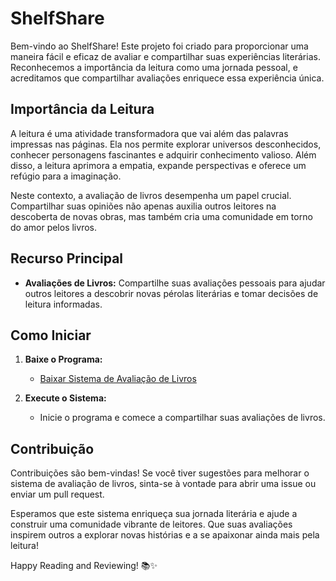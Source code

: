 # ShelfShare

Bem-vindo ao ShelfShare! Este projeto foi criado para proporcionar uma maneira fácil e eficaz de avaliar e compartilhar suas experiências literárias. Reconhecemos a importância da leitura como uma jornada pessoal, e acreditamos que compartilhar avaliações enriquece essa experiência única.

## Importância da Leitura

A leitura é uma atividade transformadora que vai além das palavras impressas nas páginas. Ela nos permite explorar universos desconhecidos, conhecer personagens fascinantes e adquirir conhecimento valioso. Além disso, a leitura aprimora a empatia, expande perspectivas e oferece um refúgio para a imaginação.

Neste contexto, a avaliação de livros desempenha um papel crucial. Compartilhar suas opiniões não apenas auxilia outros leitores na descoberta de novas obras, mas também cria uma comunidade em torno do amor pelos livros.

## Recurso Principal

- **Avaliações de Livros:** Compartilhe suas avaliações pessoais para ajudar outros leitores a descobrir novas pérolas literárias e tomar decisões de leitura informadas.

## Como Iniciar

1. **Baixe o Programa:**
   - [Baixar Sistema de Avaliação de Livros](https://drive.google.com/file/d/1TvLdLcE_oUkckzOSCV-7a0ot-DHdQY_K/view?usp=sharing)

2. **Execute o Sistema:**
   - Inicie o programa e comece a compartilhar suas avaliações de livros.

## Contribuição

Contribuições são bem-vindas! Se você tiver sugestões para melhorar o sistema de avaliação de livros, sinta-se à vontade para abrir uma issue ou enviar um pull request.

Esperamos que este sistema enriqueça sua jornada literária e ajude a construir uma comunidade vibrante de leitores. Que suas avaliações inspirem outros a explorar novas histórias e a se apaixonar ainda mais pela leitura!

Happy Reading and Reviewing! 📚✨
